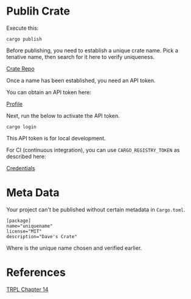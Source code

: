 
# Publih Crate

Execute this:

```
cargo publish
```

Before publishing, you need to establish a unique
crate name. Pick a tenative name, then search for
it here to verify uniqueness.

[crates]: <https://crates.io/>
[profile]: <https://crates.io/settings/profile>
[crt]: <https://doc.rust-lang.org/cargo/reference/config.html?highlight=CARGO_REGISTRY_TOKEN#credentials>

[Crate Repo][crates]<br>

Once a name has been established, you need an API token.

You can obtain an API token here:

[Profile][profile]<br>

Next, run the below to activate the API token.

```
cargo login
```

This API token is for local development.

For CI (continuous integration), you can use
`CARGO_REGISTRY_TOKEN` as described here:

[Credentials][crt]<br>

# Meta Data

Your project can't be published without certain metadata
in `Cargo.toml`.

```
[package]
name="uniquename"
license="MIT"
description="Dave's Crate"
```

Where <name> is the unique name chosen and verified earlier.

# References

[trpl]: <https://read.amazon.com/?asin=B071YKRV8Q&ref_=kwl_kr_iv_rec_1&language=en-US>

[TRPL Chapter 14][trpl]<br>

